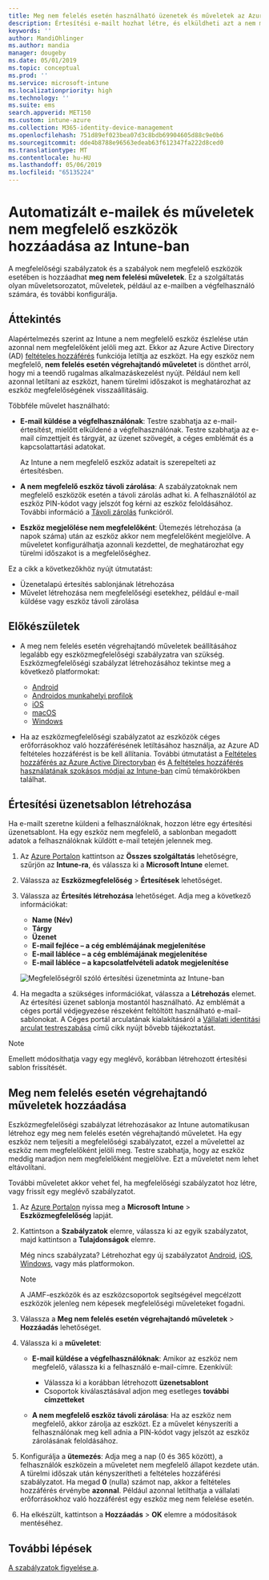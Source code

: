 ```yaml
---
title: Meg nem felelés esetén használható üzenetek és műveletek az Azure-beli Microsoft Intune-ban | Microsoft Docs
description: Értesítési e-mailt hozhat létre, és elküldheti azt a nem megfelelő eszközökre. Miután az eszköz nem megfelelőként lett megjelölve, hozzáadhat olyan műveleteket, mint a türelmi időszak kijelölése a megfelelőség teljesítéséig, vagy egy ütemterv, amely az eszköz megfelelővé válásáig letiltja a hozzáférést. Mindezt megteheti az Azure-beli Microsoft Intune használatával.
keywords: ''
author: MandiOhlinger
ms.author: mandia
manager: dougeby
ms.date: 05/01/2019
ms.topic: conceptual
ms.prod: ''
ms.service: microsoft-intune
ms.localizationpriority: high
ms.technology: ''
ms.suite: ems
search.appverid: MET150
ms.custom: intune-azure
ms.collection: M365-identity-device-management
ms.openlocfilehash: 751d89ef023bea07d3c8bdb69904605d88c9e0b6
ms.sourcegitcommit: dde4b8788e96563edeab63f612347fa222d8ced0
ms.translationtype: MT
ms.contentlocale: hu-HU
ms.lasthandoff: 05/06/2019
ms.locfileid: "65135224"
---
```

# <a name="automate-email-and-add-actions-for-noncompliant-devices-in-intune"></a>Automatizált e-mailek és műveletek nem megfelelő eszközök hozzáadása az Intune-ban

A megfelelőségi szabályzatok és a szabályok nem megfelelő eszközök esetében is hozzáadhat **meg nem felelési műveletek**. Ez a szolgáltatás olyan műveletsorozatot, műveletek, például az e-mailben a végfelhasználó számára, és további konfigurálja.

## <a name="overview"></a>Áttekintés

Alapértelmezés szerint az Intune a nem megfelelő eszköz észlelése után azonnal nem megfelelőként jelöli meg azt. Ekkor az Azure Active Directory (AD) [feltételes hozzáférés](https://docs.microsoft.com/azure/active-directory/active-directory-conditional-access-azure-portal) funkciója letiltja az eszközt. Ha egy eszköz nem megfelelő, **nem felelés esetén végrehajtandó műveletet** is dönthet arról, hogy mi a teendő rugalmas alkalmazáskezelést nyújt. Például nem kell azonnal letiltani az eszközt, hanem türelmi időszakot is meghatározhat az eszköz megfelelőségének visszaállításáig.

Többféle művelet használható:

- **E-mail küldése a végfelhasználónak**: Testre szabhatja az e-mail-értesítést, mielőtt elküldené a végfelhasználónak. Testre szabhatja az e-mail címzettjeit és tárgyát, az üzenet szövegét, a céges emblémát és a kapcsolattartási adatokat.

    Az Intune a nem megfelelő eszköz adatait is szerepelteti az értesítésben.

- **A nem megfelelő eszköz távoli zárolása**: A szabályzatoknak nem megfelelő eszközök esetén a távoli zárolás adhat ki. A felhasználótól az eszköz PIN-kódot vagy jelszót fog kérni az eszköz feloldásához. További információ a [Távoli zárolás](device-remote-lock.md) funkcióról. 

- **Eszköz megjelölése nem megfelelőként**: Ütemezés létrehozása (a napok száma) után az eszköz akkor nem megfelelőként megjelölve. A műveletet konfigurálhatja azonnali kezdettel, de meghatározhat egy türelmi időszakot is a megfelelőséghez.

Ez a cikk a következőkhöz nyújt útmutatást:

- Üzenetalapú értesítés sablonjának létrehozása
- Művelet létrehozása nem megfelelőségi esetekhez, például e-mail küldése vagy eszköz távoli zárolása


## <a name="before-you-begin"></a>Előkészületek

- A meg nem felelés esetén végrehajtandó műveletek beállításához legalább egy eszközmegfelelőségi szabályzatra van szükség. Eszközmegfelelőségi szabályzat létrehozásához tekintse meg a következő platformokat:

  - [Android](compliance-policy-create-android.md)
  - [Androidos munkahelyi profilok](compliance-policy-create-android-for-work.md)
  - [iOS](compliance-policy-create-ios.md)
  - [macOS](compliance-policy-create-mac-os.md)
  - [Windows](compliance-policy-create-windows.md)

- Ha az eszközmegfelelőségi szabályzatot az eszközök céges erőforrásokhoz való hozzáférésének letiltásához használja, az Azure AD feltételes hozzáférést is be kell állítania. További útmutatást a [Feltételes hozzáférés az Azure Active Directoryban](https://docs.microsoft.com/azure/active-directory/active-directory-conditional-access-azure-portal) és [A feltételes hozzáférés használatának szokásos módjai az Intune-ban](conditional-access-intune-common-ways-use.md) című témakörökben találhat.

## <a name="create-a-notification-message-template"></a>Értesítési üzenetsablon létrehozása

Ha e-mailt szeretne küldeni a felhasználóknak, hozzon létre egy értesítési üzenetsablont. Ha egy eszköz nem megfelelő, a sablonban megadott adatok a felhasználóknak küldött e-mail tetején jelennek meg.

1. Az [Azure Portalon](https://portal.azure.com) kattintson az **Összes szolgáltatás** lehetőségre, szűrjön az **Intune-ra**, és válassza ki a **Microsoft Intune** elemet.
2. Válassza az **Eszközmegfelelőség** > **Értesítések** lehetőséget.
3. Válassza az **Értesítés létrehozása** lehetőséget. Adja meg a következő információkat:

   - **Name (Név)**
   - **Tárgy**
   - **Üzenet**
   - **E-mail fejléce – a cég emblémájának megjelenítése**
   - **E-mail lábléce – a cég emblémájának megjelenítése**
   - **E-mail lábléce – a kapcsolatfelvételi adatok megjelenítése**

   ![Megfelelőségről szóló értesítési üzenetminta az Intune-ban](./media/actionsfornoncompliance-1.PNG)

4. Ha megadta a szükséges információkat, válassza a **Létrehozás** elemet. Az értesítési üzenet sablonja mostantól használható. Az emblémát a céges portál védjegyezése részeként feltöltött használható e-mail-sablonokat. A Céges portál arculatának kialakításáról a [Vállalati identitási arculat testreszabása](company-portal-app.md#company-identity-branding-customization) című cikk nyújt bővebb tájékoztatást.

> [!NOTE]
> Emellett módosíthatja vagy egy meglévő, korábban létrehozott értesítési sablon frissítését.

## <a name="add-actions-for-noncompliance"></a>Meg nem felelés esetén végrehajtandó műveletek hozzáadása

Eszközmegfelelőségi szabályzat létrehozásakor az Intune automatikusan létrehoz egy meg nem felelés esetén végrehajtandó műveletet. Ha egy eszköz nem teljesíti a megfelelőségi szabályzatot, ezzel a művelettel az eszköz nem megfelelőként jelöli meg. Testre szabhatja, hogy az eszköz meddig maradjon nem megfelelőként megjelölve. Ezt a műveletet nem lehet eltávolítani.

További műveletet akkor vehet fel, ha megfelelőségi szabályzatot hoz létre, vagy frissít egy meglévő szabályzatot. 

1. Az [Azure Portalon](https://portal.azure.com) nyissa meg a **Microsoft Intune** > **Eszközmegfelelőség** lapját.
2. Kattintson a **Szabályzatok** elemre, válassza ki az egyik szabályzatot, majd kattintson a **Tulajdonságok** elemre. 

    Még nincs szabályzata? Létrehozhat egy új szabályzatot [Android](compliance-policy-create-android.md), [iOS](compliance-policy-create-ios.md), [Windows](compliance-policy-create-windows.md), vagy más platformokon.
  
    > [!NOTE]
    > A JAMF-eszközök és az eszközcsoportok segítségével megcélzott eszközök jelenleg nem képesek megfelelőségi műveleteket fogadni.

3. Válassza a **Meg nem felelés esetén végrehajtandó műveletek** > **Hozzáadás** lehetőséget.
4. Válassza ki a **műveletet**: 

    - **E-mail küldése a végfelhasználóknak**: Amikor az eszköz nem megfelelő, válassza ki a felhasználó e-mail-címre. Ezenkívül: 
    
         - Válassza ki a korábban létrehozott **üzenetsablont**
         - Csoportok kiválasztásával adjon meg esetleges **további címzetteket**
    
    - **A nem megfelelő eszköz távoli zárolása**: Ha az eszköz nem megfelelő, akkor zárolja az eszközt. Ez a művelet kényszeríti a felhasználónak meg kell adnia a PIN-kódot vagy jelszót az eszköz zárolásának feloldásához. 
    
5. Konfigurálja a **ütemezés**: Adja meg a nap (0 és 365 között), a felhasználók eszközein a műveletet nem megfelelő állapot kezdete után. A türelmi időszak után kényszerítheti a feltételes hozzáférési szabályzatot. Ha megad **0** (nulla) számot nap, akkor a feltételes hozzáférés érvénybe **azonnal**. Például azonnal letilthatja a vállalati erőforrásokhoz való hozzáférést egy eszköz meg nem felelése esetén.

6. Ha elkészült, kattintson a **Hozzáadás** > **OK** elemre a módosítások mentéséhez.

## <a name="next-steps"></a>További lépések

[A szabályzatok figyelése a](compliance-policy-monitor.md).
